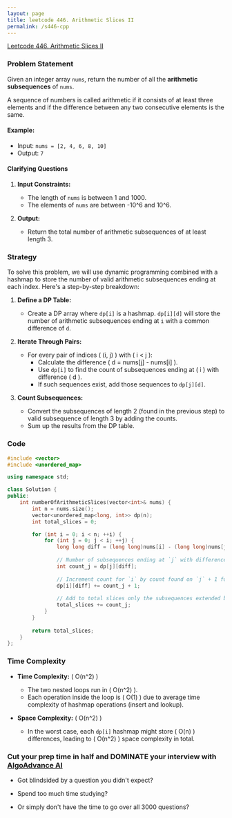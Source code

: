 ```yaml
---
layout: page
title: leetcode 446. Arithmetic Slices II 
permalink: /s446-cpp
---
```

[Leetcode 446. Arithmetic Slices II ](https://algoadvance.github.io/algoadvance/l446)
### Problem Statement

Given an integer array `nums`, return the number of all the **arithmetic subsequences** of `nums`.

A sequence of numbers is called arithmetic if it consists of at least three elements and if the difference between any two consecutive elements is the same.

#### Example:
- Input: `nums = [2, 4, 6, 8, 10]`
- Output: `7`

#### Clarifying Questions
1. **Input Constraints:**
   - The length of `nums` is between 1 and 1000.
   - The elements of `nums` are between -10^6 and 10^6.

2. **Output:**
   - Return the total number of arithmetic subsequences of at least length 3.

### Strategy
To solve this problem, we will use dynamic programming combined with a hashmap to store the number of valid arithmetic subsequences ending at each index. Here's a step-by-step breakdown:

1. **Define a DP Table:**
   - Create a DP array where `dp[i]` is a hashmap. `dp[i][d]` will store the number of arithmetic subsequences ending at `i` with a common difference of `d`.

2. **Iterate Through Pairs:**
   - For every pair of indices \( (i, j) \) with \( i < j \):
     - Calculate the difference \( d = nums[j] - nums[i] \).
     - Use `dp[i]` to find the count of subsequences ending at \( i \) with difference \( d \).
     - If such sequences exist, add those sequences to `dp[j][d]`.

3. **Count Subsequences:**
   - Convert the subsequences of length 2 (found in the previous step) to valid subsequence of length 3 by adding the counts.
   - Sum up the results from the DP table.

### Code
```cpp
#include <vector>
#include <unordered_map>

using namespace std;

class Solution {
public:
    int numberOfArithmeticSlices(vector<int>& nums) {
        int n = nums.size();
        vector<unordered_map<long, int>> dp(n);
        int total_slices = 0;

        for (int i = 0; i < n; ++i) {
            for (int j = 0; j < i; ++j) {
                long long diff = (long long)nums[i] - (long long)nums[j];
                
                // Number of subsequences ending at `j` with difference `diff`
                int count_j = dp[j][diff];
                
                // Increment count for `i` by count found on `j` + 1 for the pair (i, j)
                dp[i][diff] += count_j + 1;
                
                // Add to total slices only the subsequences extended beyond the initial pair (length of 3 or more)
                total_slices += count_j;
            }
        }
        
        return total_slices;
    }
};
```

### Time Complexity
- **Time Complexity:** \( O(n^2) \)
  - The two nested loops run in \( O(n^2) \).
  - Each operation inside the loop is \( O(1) \) due to average time complexity of hashmap operations (insert and lookup).
  
- **Space Complexity:** \( O(n^2) \)
  - In the worst case, each `dp[i]` hashmap might store \( O(n) \) differences, leading to \( O(n^2) \) space complexity in total.


### Cut your prep time in half and DOMINATE your interview with [AlgoAdvance AI](https://algoAdvance.com)

- Got blindsided by a question you didn't expect?

- Spend too much time studying?

- Or simply don't have the time to go over all 3000 questions?


